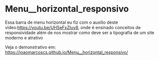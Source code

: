 # Menu__horizontal_responsivo
Essa barra de menu horizontal eu fiz com o auxilio deste vídeo:https://youtu.be/UHSeFxZIuv8, onde é ensinado conceitos de responsividade além de nos mostrar como deve ser a tipografia de um site moderno e atrativo

Veja o demonstrativo em: https://joaomarcoscs.github.io/Menu__horizontal_responsivo/
